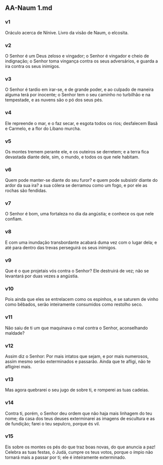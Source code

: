 ## AA-Naum 1.md
### v1
 Oráculo acerca de Nínive. Livro da visão de Naum, o elcosita.
### v2
 O Senhor é um Deus zeloso e vingador; o Senhor é vingador e cheio de indignação; o Senhor toma vingança contra os seus adversários, e guarda a ira contra os seus inimigos.
### v3
 O Senhor é tardio em irar-se, e de grande poder, e ao culpado de maneira alguma terá por inocente; o Senhor tem o seu caminho no turbilhão e na tempestade, e as nuvens são o pó dos seus pés.
### v4
 Ele repreende o mar, e o faz secar, e esgota todos os rios; desfalecem Basã e Carmelo, e a flor do Líbano murcha.
### v5
 Os montes tremem perante ele, e os outeiros se derretem; e a terra fica devastada diante dele, sim, o mundo, e todos os que nele habitam.
### v6
 Quem pode manter-se diante do seu furor? e quem pode subsistir diante do ardor da sua ira? a sua cólera se derramou como um fogo, e por ele as rochas são fendidas.
### v7
 O Senhor é bom, uma fortaleza no dia da angústia; e conhece os que nele confiam.
### v8
 E com uma inundação transbordante acabará duma vez com o lugar dela; e até para dentro das trevas perseguirá os seus inimigos.
### v9
 Que é o que projetais vós contra o Senhor? Ele destruirá de vez; não se levantará por duas vezes a angústia.
### v10
 Pois ainda que eles se entrelacem como os espinhos, e se saturem de vinho como bêbados, serão inteiramente consumidos como restolho seco.
### v11
 Não saiu de ti um que maquinava o mal contra o Senhor, aconselhando maldade?
### v12
 Assim diz o Senhor: Por mais intatos que sejam, e por mais numerosos, assim mesmo serão exterminados e passarão. Ainda que te afligi, não te afligirei mais.
### v13
 Mas agora quebrarei o seu jugo de sobre ti, e romperei as tuas cadeias.
### v14
 Contra ti, porém, o Senhor deu ordem que não haja mais linhagem do teu nome; da casa dos teus deuses exterminarei as imagens de escultura e as de fundição; farei o teu sepulcro, porque és vil.
### v15
 Eis sobre os montes os pés do que traz boas novas, do que anuncia a paz! Celebra as tuas festas, ó Judá, cumpre os teus votos, porque o ímpio não tornará mais a passar por ti; ele é inteiramente exterminado.
